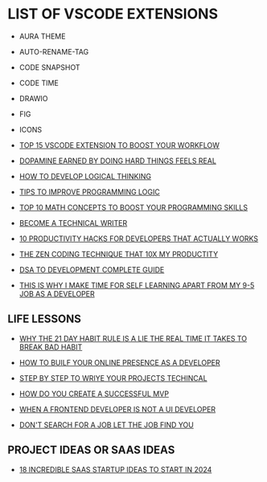 # LIST OF VSCODE EXTENSIONS

- AURA THEME
- AUTO-RENAME-TAG
- CODE SNAPSHOT
- CODE TIME
- DRAWIO
- FIG
- ICONS

- [TOP 15 VSCODE EXTENSION TO BOOST YOUR WORKFLOW](https://blog.stackademic.com/top-15-vs-code-extensions-to-boost-your-workflow-9013a0a550dc)

- [DOPAMINE EARNED BY DOING HARD THINGS FEELS REAL](https://medium.com/@anjishnuray/dopamine-earned-by-doing-hard-things-feels-real-b13238b3ad1a)

- [HOW TO DEVELOP LOGICAL THINKING](https://www.naukri.com/code360/library/how-to-develop-logical-thinking-in-programming)

- [TIPS TO IMPROVE PROGRAMMING LOGIC](https://www.turing.com/blog/tips-for-beginners-to-improve-programming-logic)

- [TOP 10 MATH CONCEPTS TO BOOST YOUR PROGRAMMING SKILLS](https://blog.stackademic.com/free-view-top-10-math-concepts-to-boost-your-programming-skills-803e07ebfb51)

- [BECOME A TECHNICAL WRITER](https://blog.stackademic.com/become-a-technical-writer-a02f7355a9b6)

- [10 PRODUCTIVITY HACKS FOR DEVELOPERS THAT ACTUALLY WORKS](https://medium.com/write-a-catalyst/10-productivity-hacks-for-developers-that-actually-work-9a8ba62c18e3)

- [THE ZEN CODING TECHNIQUE THAT 10X MY PRODUCTITY](https://medium.com/write-a-catalyst/the-zen-coding-technique-that-10x-d-my-productivity-a050155f947d)

- [DSA TO DEVELOPMENT COMPLETE GUIDE](https://www.atharvgyan.com/2023/11/dsa-to-development-complete-guide_4.html?m=1#google_vignette)

- [THIS IS WHY I MAKE TIME FOR SELF LEARNING APART FROM MY 9-5 JOB AS A DEVELOPER](https://medium.com/javarevisited/this-is-why-i-make-time-for-self-learning-apart-from-my-9-5-job-as-a-developer-and-you-should-too-c819325ff326)

## LIFE LESSONS

- [WHY THE 21 DAY HABIT RULE IS A LIE THE REAL TIME IT TAKES TO BREAK BAD HABIT](https://medium.com/word-garden/why-the-21-day-habit-rule-is-a-lie-the-real-time-it-takes-to-break-bad-habits-272f9c70dddb)

- [HOW TO BUILF YOUR ONLINE PRESENCE AS A DEVELOPER](https://dev.to/koladev/how-to-build-your-online-presence-as-a-developer-5ig?ref=dailydev)

- [STEP BY STEP TO WRIYE YOUR PROJECTS TECHINCAL](https://blog.stackademic.com/step-by-step-to-write-your-projects-technical-document-d57528e8bb2d)

- [HOW DO YOU CREATE A SUCCESSFUL MVP](https://brett-j-fox.medium.com/how-do-you-create-a-successful-mvp-37b5c138c796)

- [WHEN A FRONTEND DEVELOPER IS NOT A UI DEVELOPER](https://medium.com/@smarth55/when-a-frontend-developer-is-not-a-ui-developer-c5232cfbd469)

- [DON'T SEARCH FOR A JOB LET THE JOB FIND YOU](https://medium.com/@pmclub/dont-search-for-a-job-let-the-job-find-you-7fbf24b90457)

## PROJECT IDEAS OR SAAS IDEAS

- [18 INCREDIBLE SAAS STARTUP IDEAS TO START IN 2024](https://medium.com/@inverita/18-incredible-saas-startup-ideas-to-start-in-2024-7906ecb94673)